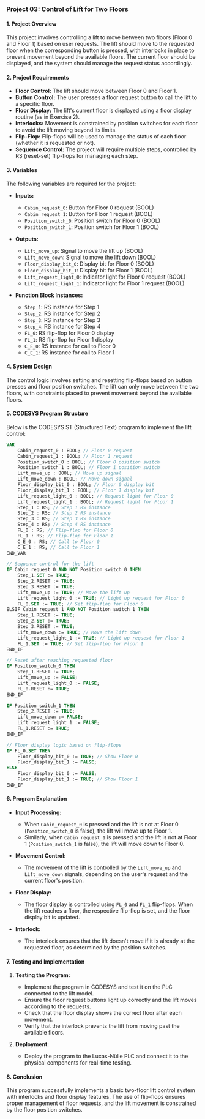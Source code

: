 ### Project 03: Control of Lift for Two Floors

#### 1. **Project Overview**
This project involves controlling a lift to move between two floors (Floor 0 and Floor 1) based on user requests. The lift should move to the requested floor when the corresponding button is pressed, with interlocks in place to prevent movement beyond the available floors. The current floor should be displayed, and the system should manage the request status accordingly.

#### 2. **Project Requirements**
- **Floor Control:** The lift should move between Floor 0 and Floor 1.
- **Button Control:** The user presses a floor request button to call the lift to a specific floor.
- **Floor Display:** The lift's current floor is displayed using a floor display routine (as in Exercise 2).
- **Interlocks:** Movement is constrained by position switches for each floor to avoid the lift moving beyond its limits.
- **Flip-Flop:** Flip-flops will be used to manage the status of each floor (whether it is requested or not).
- **Sequence Control:** The project will require multiple steps, controlled by RS (reset-set) flip-flops for managing each step.

#### 3. **Variables**
The following variables are required for the project:

- **Inputs:**
  - `Cabin_request_0`: Button for Floor 0 request (BOOL)
  - `Cabin_request_1`: Button for Floor 1 request (BOOL)
  - `Position_switch_0`: Position switch for Floor 0 (BOOL)
  - `Position_switch_1`: Position switch for Floor 1 (BOOL)

- **Outputs:**
  - `Lift_move_up`: Signal to move the lift up (BOOL)
  - `Lift_move_down`: Signal to move the lift down (BOOL)
  - `Floor_display_bit_0`: Display bit for Floor 0 (BOOL)
  - `Floor_display_bit_1`: Display bit for Floor 1 (BOOL)
  - `Lift_request_light_0`: Indicator light for Floor 0 request (BOOL)
  - `Lift_request_light_1`: Indicator light for Floor 1 request (BOOL)

- **Function Block Instances:**
  - `Step_1`: RS instance for Step 1
  - `Step_2`: RS instance for Step 2
  - `Step_3`: RS instance for Step 3
  - `Step_4`: RS instance for Step 4
  - `FL_0`: RS flip-flop for Floor 0 display
  - `FL_1`: RS flip-flop for Floor 1 display
  - `C_E_0`: RS instance for call to Floor 0
  - `C_E_1`: RS instance for call to Floor 1

#### 4. **System Design**

The control logic involves setting and resetting flip-flops based on button presses and floor position switches. The lift can only move between the two floors, with constraints placed to prevent movement beyond the available floors.

#### 5. **CODESYS Program Structure**

Below is the CODESYS ST (Structured Text) program to implement the lift control:

```pascal
VAR
    Cabin_request_0 : BOOL; // Floor 0 request
    Cabin_request_1 : BOOL; // Floor 1 request
    Position_switch_0 : BOOL; // Floor 0 position switch
    Position_switch_1 : BOOL; // Floor 1 position switch
    Lift_move_up : BOOL; // Move up signal
    Lift_move_down : BOOL; // Move down signal
    Floor_display_bit_0 : BOOL; // Floor 0 display bit
    Floor_display_bit_1 : BOOL; // Floor 1 display bit
    Lift_request_light_0 : BOOL; // Request light for Floor 0
    Lift_request_light_1 : BOOL; // Request light for Floor 1
    Step_1 : RS; // Step 1 RS instance
    Step_2 : RS; // Step 2 RS instance
    Step_3 : RS; // Step 3 RS instance
    Step_4 : RS; // Step 4 RS instance
    FL_0 : RS; // Flip-flop for Floor 0
    FL_1 : RS; // Flip-flop for Floor 1
    C_E_0 : RS; // Call to Floor 0
    C_E_1 : RS; // Call to Floor 1
END_VAR

// Sequence control for the lift
IF Cabin_request_0 AND NOT Position_switch_0 THEN
    Step_1.SET := TRUE;
    Step_2.RESET := TRUE;
    Step_3.RESET := TRUE;
    Lift_move_up := TRUE; // Move the lift up
    Lift_request_light_0 := TRUE; // Light up request for Floor 0
    FL_0.SET := TRUE; // Set flip-flop for Floor 0
ELSIF Cabin_request_1 AND NOT Position_switch_1 THEN
    Step_1.RESET := TRUE;
    Step_2.SET := TRUE;
    Step_3.RESET := TRUE;
    Lift_move_down := TRUE; // Move the lift down
    Lift_request_light_1 := TRUE; // Light up request for Floor 1
    FL_1.SET := TRUE; // Set flip-flop for Floor 1
END_IF

// Reset after reaching requested floor
IF Position_switch_0 THEN
    Step_1.RESET := TRUE;
    Lift_move_up := FALSE;
    Lift_request_light_0 := FALSE;
    FL_0.RESET := TRUE;
END_IF

IF Position_switch_1 THEN
    Step_2.RESET := TRUE;
    Lift_move_down := FALSE;
    Lift_request_light_1 := FALSE;
    FL_1.RESET := TRUE;
END_IF

// Floor display logic based on flip-flops
IF FL_0.SET THEN
    Floor_display_bit_0 := TRUE; // Show Floor 0
    Floor_display_bit_1 := FALSE;
ELSE
    Floor_display_bit_0 := FALSE;
    Floor_display_bit_1 := TRUE; // Show Floor 1
END_IF
```

#### 6. **Program Explanation**

- **Input Processing:**
  - When `Cabin_request_0` is pressed and the lift is not at Floor 0 (`Position_switch_0` is false), the lift will move up to Floor 1.
  - Similarly, when `Cabin_request_1` is pressed and the lift is not at Floor 1 (`Position_switch_1` is false), the lift will move down to Floor 0.
  
- **Movement Control:**
  - The movement of the lift is controlled by the `Lift_move_up` and `Lift_move_down` signals, depending on the user's request and the current floor's position.
  
- **Floor Display:**
  - The floor display is controlled using `FL_0` and `FL_1` flip-flops. When the lift reaches a floor, the respective flip-flop is set, and the floor display bit is updated.
  
- **Interlock:**
  - The interlock ensures that the lift doesn't move if it is already at the requested floor, as determined by the position switches.

#### 7. **Testing and Implementation**
1. **Testing the Program:**
   - Implement the program in CODESYS and test it on the PLC connected to the lift model.
   - Ensure the floor request buttons light up correctly and the lift moves according to the requests.
   - Check that the floor display shows the correct floor after each movement.
   - Verify that the interlock prevents the lift from moving past the available floors.
  
2. **Deployment:**
   - Deploy the program to the Lucas-Nülle PLC and connect it to the physical components for real-time testing.

#### 8. **Conclusion**
This program successfully implements a basic two-floor lift control system with interlocks and floor display features. The use of flip-flops ensures proper management of floor requests, and the lift movement is constrained by the floor position switches.
